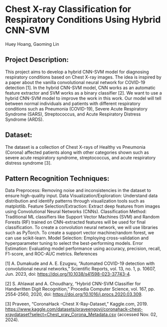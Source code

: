 # Chest X-ray Classification for Respiratory Conditions Using Hybrid CNN-SVM

Huey Hoang, Gaoming Lin

## Project Description:
This project aims to develop a hybrid CNN-SVM model for diagnosing respiratory conditions based on Chest X-ray images. The idea is inspired by a paper about the vanilla convolutional neural network for COVID-19 detection [1]. In the hybrid CNN-SVM model, CNN works as an automatic feature extractor and SVM works as a binary classifier [2]. We want to use a hybrid CNN-SVM model to improve the work in this work. Our model will tell between normal individuals and patients with different respiratory conditions such as Pneumonia (COVID-19), Severe Acute Respiratory Syndrome (SARS), Streptococcus, and Acute Respiratory Distress Syndrome (ARDS).

## Dataset:
The dataset is a collection of Chest X-rays of Healthy vs Pneumonia (Corona) affected patients along with other categories shown such as severe acute respiratory syndrome, streptococcus, and acute respiratory distress syndrome [3].

## Pattern Recognition Techniques:
Data Preprocess: Removing noise and inconsistencies in the dataset to ensure high-quality input.
Data Visualization/Exploration: Understand data distribution and identify patterns through visualization tools such as matplotlib.
Feature Selection/Extraction: Extract deep features from images using Convolutional Neural Networks (CNNs).
Classification Method: Traditional ML classifiers like Support Vector Machines (SVM) and Random Forests (RF) trained on CNN-extracted features will be used for final classification. To create a convolution neural network, we will use libraries such as PyTorch. To create a support vector machine/random forest, we can use scikit-learn.
Model Selection: Employing cross-validation and hyperparameter tuning to select the best-performing models.
Error Estimation: Evaluating model performance using accuracy, precision, recall, F1-score, and ROC-AUC metrics.
References

[1] A. Dumakude and A. E. Ezugwu, “Automated COVID-19 detection with convolutional neural networks,” Scientific Reports, vol. 13, no. 1, p. 10607, Jun. 2023, doi: https://doi.org/10.1038/s41598-023-37743-4.

[2] S. Ahlawat and A. Choudhary, “Hybrid CNN-SVM Classifier for Handwritten Digit Recognition,” Procedia Computer Science, vol. 167, pp. 2554-2560, 2020, doi: https://doi.org/10.1016/j.procs.2020.03.309.

[3] Praveen, “CoronaHack -Chest X-Ray-Dataset,” Kaggle.com, 2019. https://www.kaggle.com/datasets/praveengovi/coronahack-chest-xraydataset?select=Chest_xray_Corona_Metadata.csv (accessed Nov. 02, 2024).



